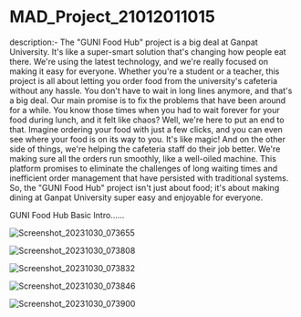 # MAD_Project_21012011015



description:-  The "GUNI Food Hub" project is a big deal at Ganpat University. It's like a super-smart solution that's changing how people eat there. We're using the latest technology, and we're really focused on making it easy for everyone. Whether you're a student or a teacher, this project is all about letting you order food from the university's cafeteria without any hassle. You don't have to wait in long lines anymore, and that's a big deal. Our main promise is to fix the problems that have been around for a while. You know those times when you had to wait forever for your food during lunch, and it felt like chaos? Well, we're here to put an end to that. Imagine ordering your food with just a few clicks, and you can even see where your food is on its way to you. It's like magic! And on the other side of things, we're helping the cafeteria staff do their job better. We're making sure all the orders run smoothly, like a well-oiled machine. This platform promises to eliminate the challenges of long waiting times and inefficient order management that have persisted with traditional systems. So, the "GUNI Food Hub" project isn't just about food; it's about making dining at Ganpat University super easy and enjoyable for everyone.


GUNI Food Hub Basic Intro......

![Screenshot_20231030_073655](https://github.com/Pratham198/MAD_Project_21012011015/assets/139728033/379a61d1-f622-4779-9b73-3faaa3dd8bea)

![Screenshot_20231030_073808](https://github.com/Pratham198/MAD_Project_21012011015/assets/139728033/dce8e543-584e-4ea6-b67a-d83d83a8bb94)

![Screenshot_20231030_073832](https://github.com/Pratham198/MAD_Project_21012011015/assets/139728033/d7f0a4cc-b94c-4dfa-b28c-321c2db46d55)

![Screenshot_20231030_073846](https://github.com/Pratham198/MAD_Project_21012011015/assets/139728033/ada59ffa-df32-472b-86fa-d35888d4a01d)

![Screenshot_20231030_073900](https://github.com/Pratham198/MAD_Project_21012011015/assets/139728033/463a41e4-dbd8-45ac-bfdf-a5ccb26a0c28)








